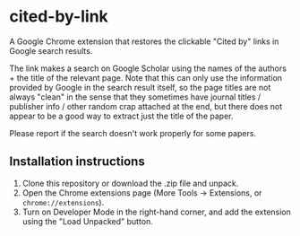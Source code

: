 # cited-by-link

A Google Chrome extension that restores the clickable "Cited by" links in Google search results. 

The link makes a search on Google Scholar using the names of the authors + the title of the relevant page. Note that this can only use the information provided by Google in the search result itself, so the page titles are not always "clean" in the sense that they sometimes have journal titles / publisher info / other random crap attached at the end, but there does not appear to be a good way to extract just the title of the paper.

Please report if the search doesn't work properly for some papers.

## Installation instructions

1. Clone this repository or download the .zip file and unpack.
2. Open the Chrome extensions page (More Tools -> Extensions, or `chrome://extensions`).
3. Turn on Developer Mode in the right-hand corner, and add the extension using the "Load Unpacked" button.